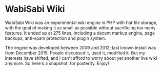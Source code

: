 # WabiSabi Wiki

WabiSabi Wiki was an experimental wiki engine in PHP with flat file storage, with the goal of making it as small as possible without sacrificing too many features. It ended up at 275 lines, including a decent markup engine, page backups, anti-spam protection and plugin system.

The engine was developed between 2009 and 2012; last known install was from December 2015. People discussed it, used it, modified it. But my interests have shifted, and I can't afford to worry about yet another live wiki anymore. So here's a snapshot, for posterity. Enjoy!
